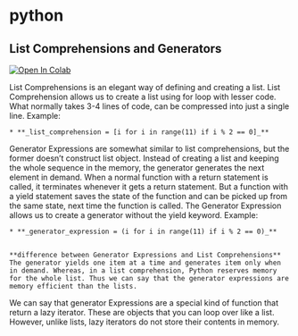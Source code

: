 # python

## List Comprehensions and Generators



<a target="_blank" href="https://colab.research.google.com/github/antonioGoncalves64/pyspark/blob/main/Labpython-list-comprehensions.ipynb">
  <img src="https://colab.research.google.com/assets/colab-badge.svg" alt="Open In Colab"/>
</a>

List Comprehensions is an elegant way of defining and creating a list. List Comprehension allows us to create a list using for loop with lesser code. What normally takes 3-4 lines of code, can be compressed into just a single line. Example:

    * **_list_comprehension = [i for i in range(11) if i % 2 == 0]_**
 
Generator Expressions are somewhat similar to list comprehensions, but the former doesn’t construct list object. Instead of creating a list and keeping the whole sequence in the memory, the generator generates the next element in demand.
When a normal function with a return statement is called, it terminates whenever it gets a return statement. But a function with a yield statement saves the state of the function and can be picked up from the same state, next time the function is called.
The Generator Expression allows us to create a generator without the yield keyword. Example:

    * **_generator_expression = (i for i in range(11) if i % 2 == 0)_**
    
    
    **difference between Generator Expressions and List Comprehensions** The generator yields one item at a time and generates item only when in demand. Whereas, in a list comprehension, Python reserves memory for the whole list. Thus we can say that the generator expressions are memory efficient than the lists.

We can say that generator Expressions are a special kind of function that return a lazy iterator. These are objects that you can loop over like a list. However, unlike lists, lazy iterators do not store their contents in memory.
